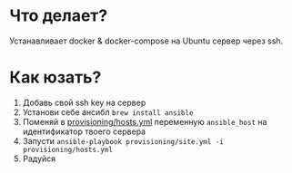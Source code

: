 # Что делает?
Устанавливает docker & docker-compose на Ubuntu сервер через ssh.

# Как юзать?
1. Добавь свой ssh key на сервер
2. Установи себе ансибл `brew install ansible`
3. Поменяй в [provisioning/hosts.yml](provisioning/hosts.yml) переменную `ansible_host` на идентификатор твоего сервера
4. Запусти `ansible-playbook provisioning/site.yml -i provisioning/hosts.yml`
5. Радуйся

